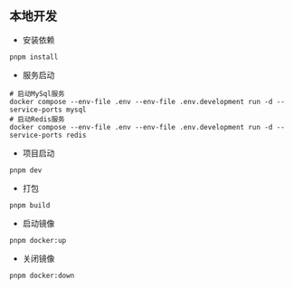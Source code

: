 ## 本地开发

* 安装依赖
```ssh
pnpm install
```

* 服务启动
```ssh
# 启动MySql服务
docker compose --env-file .env --env-file .env.development run -d --service-ports mysql
# 启动Redis服务
docker compose --env-file .env --env-file .env.development run -d --service-ports redis
```

* 项目启动
```ssh
pnpm dev
```

* 打包
```ssh
pnpm build
```

* 启动镜像
```ssh
pnpm docker:up
```

* 关闭镜像
```ssh
pnpm docker:down
```
